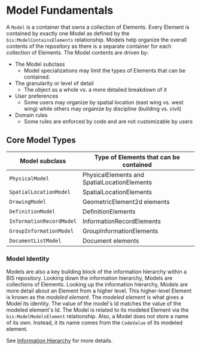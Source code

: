 # Model Fundamentals

A `Model` is a container that owns a collection of Elements.
Every Element is contained by exactly one Model as defined by the `bis:ModelContainsElements` relationship.
Models help organize the overall contents of the repository as there is a separate container for each collection of Elements.
The Model contents are driven by:

- The Model subclass
  - Model specializations may limit the types of Elements that can be contained.
- The granularity or level of detail
  - The object as a whole vs. a more detailed breakdown of it
- User preferences
  - Some users may organize by spatial location (east wing vs. west wing) while others may organize by discipline (building vs. civil)
- Domain rules
  - Some rules are enforced by code and are not customizable by users

## Core Model Types

| Model subclass            | Type of Elements that can be contained        |
|---------------------------|-----------------------------------------------|
| `PhysicalModel`           | PhysicalElements and SpatialLocationElements  |
| `SpatialLocationModel`    | SpatialLocationElements                       |
| `DrawingModel`            | GeometricElement2d elements                   |
| `DefinitionModel`         | DefinitionElements                            |
| `InformationRecordModel`  | InformationRecordElements                     |
| `GroupInformationModel`   | GroupInformationElements                      |
| `DocumentListModel`       | Document elements                             |

### Model Identity

Models are also a key building block of the information hierarchy within a BIS repository.
Looking down the information hierarchy, Models are collections of Elements.
Looking up the information hierarchy, Models are more detail about an Element from a higher level.
This higher-level Element is known as the *modeled element*. The *modeled element* is what gives a
Model its identity. The value of the model's Id matches the value of the modeled element's Id.
The Model is related to its modeled Element via the `bis:ModelModelsElement` relationship.
Also, a Model does not store a name of its own. Instead, it its name comes from the `CodeValue` of its modeled element.

See [Information Hierarchy](model-hierarchy) for more details.

<!-- WIP
## Rules

TODO - Each Model represents a single *perspective* on a portion of reality.

TODO - Replace diagrams with better ones?
![Core Model Types](./media/core-model-types.png)
![Granularity](./media/granularity.png)
-->
